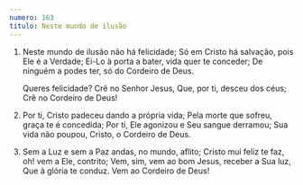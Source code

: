 ```yaml
---
numero: 163
titulo: Neste mundo de ilusão
---
```

1. Neste mundo de ilusão não há felicidade;
   Só em Cristo há salvação, pois Ele é a Verdade;
   Ei-Lo à porta a bater, vida quer te conceder;
   De ninguém a podes ter, só do Cordeiro de Deus.

   Queres felicidade?
   Crê no Senhor Jesus,
   Que, por ti, desceu dos céus;
   Crê no Cordeiro de Deus!

2. Por ti, Cristo padeceu dando a própria vida;
   Pela morte que sofreu, graça te é concedida;
   Por ti, Ele agonizou e Seu sangue derramou;
   Sua vida não poupou, Cristo, o Cordeiro de Deus.

3. Sem a Luz e sem a Paz andas, no mundo, aflito;
   Cristo mui feliz te faz, oh! vem a Ele, contrito;
   Vem, sim, vem ao bom Jesus, receber a Sua luz,
   Que à glória te conduz. Vem ao Cordeiro de Deus!
